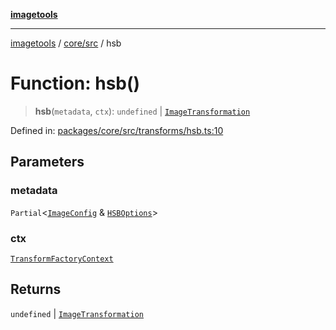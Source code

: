 [**imagetools**](../../../README.md)

***

[imagetools](../../../modules.md) / [core/src](../README.md) / hsb

# Function: hsb()

> **hsb**(`metadata`, `ctx`): `undefined` \| [`ImageTransformation`](../type-aliases/ImageTransformation.md)

Defined in: [packages/core/src/transforms/hsb.ts:10](https://github.com/JonasKruckenberg/imagetools/blob/87fff79acddac50a50f7aee7c6a68a0623fbc68f/packages/core/src/transforms/hsb.ts#L10)

## Parameters

### metadata

`Partial`\<[`ImageConfig`](../type-aliases/ImageConfig.md) & [`HSBOptions`](../interfaces/HSBOptions.md)\>

### ctx

[`TransformFactoryContext`](../interfaces/TransformFactoryContext.md)

## Returns

`undefined` \| [`ImageTransformation`](../type-aliases/ImageTransformation.md)
